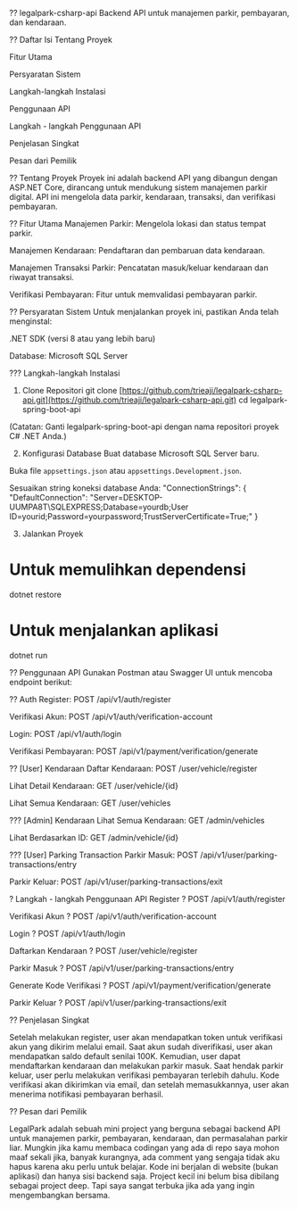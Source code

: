 ?? legalpark-csharp-api
Backend API untuk manajemen parkir, pembayaran, dan kendaraan.

?? Daftar Isi
Tentang Proyek

Fitur Utama

Persyaratan Sistem

Langkah-langkah Instalasi

Penggunaan API

Langkah - langkah Penggunaan API

Penjelasan Singkat

Pesan dari Pemilik

?? Tentang Proyek
Proyek ini adalah backend API yang dibangun dengan ASP.NET Core, dirancang untuk mendukung sistem manajemen parkir digital. API ini mengelola data parkir, kendaraan, transaksi, dan verifikasi pembayaran.

?? Fitur Utama
Manajemen Parkir: Mengelola lokasi dan status tempat parkir.

Manajemen Kendaraan: Pendaftaran dan pembaruan data kendaraan.

Manajemen Transaksi Parkir: Pencatatan masuk/keluar kendaraan dan riwayat transaksi.

Verifikasi Pembayaran: Fitur untuk memvalidasi pembayaran parkir.

?? Persyaratan Sistem
Untuk menjalankan proyek ini, pastikan Anda telah menginstal:

.NET SDK (versi 8 atau yang lebih baru)

Database: Microsoft SQL Server

??? Langkah-langkah Instalasi
1. Clone Repositori
git clone [https://github.com/trieaji/legalpark-csharp-api.git](https://github.com/trieaji/legalpark-csharp-api.git)
cd legalpark-spring-boot-api

(Catatan: Ganti legalpark-spring-boot-api dengan nama repositori proyek C# .NET Anda.)

2. Konfigurasi Database
Buat database Microsoft SQL Server baru.

Buka file `appsettings.json` atau `appsettings.Development.json`.

Sesuaikan string koneksi database Anda:
"ConnectionStrings": {
  "DefaultConnection": "Server=DESKTOP-UUMPA8T\\SQLEXPRESS;Database=yourdb;User ID=yourid;Password=yourpassword;TrustServerCertificate=True;"
}

3. Jalankan Proyek
# Untuk memulihkan dependensi
dotnet restore

# Untuk menjalankan aplikasi
dotnet run

?? Penggunaan API
Gunakan Postman atau Swagger UI untuk mencoba endpoint berikut:

?? Auth
Register: POST /api/v1/auth/register

Verifikasi Akun: POST /api/v1/auth/verification-account

Login: POST /api/v1/auth/login

Verifikasi Pembayaran: POST /api/v1/payment/verification/generate

?? [User] Kendaraan
Daftar Kendaraan: POST /user/vehicle/register

Lihat Detail Kendaraan: GET /user/vehicle/{id}

Lihat Semua Kendaraan: GET /user/vehicles

??? [Admin] Kendaraan
Lihat Semua Kendaraan: GET /admin/vehicles

Lihat Berdasarkan ID: GET /admin/vehicle/{id}

??? [User] Parking Transaction
Parkir Masuk: POST /api/v1/user/parking-transactions/entry

Parkir Keluar: POST /api/v1/user/parking-transactions/exit

? Langkah - langkah Penggunaan API
Register ? POST /api/v1/auth/register

Verifikasi Akun ? POST /api/v1/auth/verification-account

Login ? POST /api/v1/auth/login

Daftarkan Kendaraan ? POST /user/vehicle/register

Parkir Masuk ? POST /api/v1/user/parking-transactions/entry

Generate Kode Verifikasi ? POST /api/v1/payment/verification/generate

Parkir Keluar ? POST /api/v1/user/parking-transactions/exit

?? Penjelasan Singkat

Setelah melakukan register, user akan mendapatkan token untuk verifikasi akun yang dikirim melalui email.
Saat akun sudah diverifikasi, user akan mendapatkan saldo default senilai 100K.
Kemudian, user dapat mendaftarkan kendaraan dan melakukan parkir masuk.
Saat hendak parkir keluar, user perlu melakukan verifikasi pembayaran terlebih dahulu.
Kode verifikasi akan dikirimkan via email, dan setelah memasukkannya, user akan menerima notifikasi pembayaran berhasil.

?? Pesan dari Pemilik

LegalPark adalah sebuah mini project yang berguna sebagai backend API untuk manajemen parkir, pembayaran, kendaraan, dan permasalahan parkir liar.
Mungkin jika kamu membaca codingan yang ada di repo saya mohon maaf sekali jika, banyak kurangnya, ada comment yang sengaja tidak aku hapus karena aku perlu untuk belajar.
Kode ini berjalan di website (bukan aplikasi) dan hanya sisi backend saja.
Project kecil ini belum bisa dibilang sebagai project deep. Tapi saya sangat terbuka jika ada yang ingin mengembangkan bersama.
